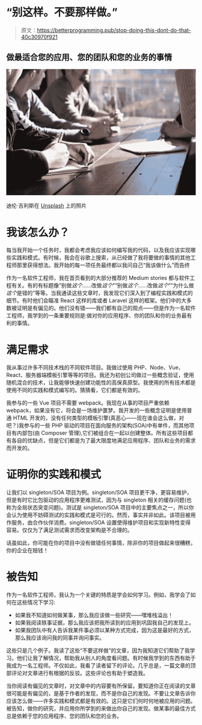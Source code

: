 # “别这样。不要那样做。”

> 原文：<https://betterprogramming.pub/stop-doing-this-dont-do-that-40c30970f921>

## 做最适合您的应用、您的团队和您的业务的事情

![](img/4b1c87910b655b5c3d19de097bf1be3f.png)

迪伦·吉利斯在 [Unsplash](https://unsplash.com/s/photos/teamwork?utm_source=unsplash&utm_medium=referral&utm_content=creditCopyText) 上的照片

# 我该怎么办？

每当我开始一个任务时，我都会考虑我应该如何编写我的代码，以及我应该实现哪些实践和模式。有时候，我会在谷歌上搜索，从已经做了我将要做的事情的其他工程师那里获得想法。我开始的每一项任务最终都以我问自己“我该做什么”而告终

作为一名软件工程师，我在首页看到的大部分推荐的 Medium stories 都与软件工程有关。有的有标题像“别做*这个*……改做*这个*”“别做*这个*……改做*这个*”“为什么做*这个*是错的”等等。当我通读这些文章时，我发现它们深入到了编程实践和模式的细节。有时他们会瞄准 React 这样的库或者 Laravel 这样的框架。他们中的大多数被证明是有偏见的。他们没有错——我们都有自己的观点——但是作为一名软件工程师，我学到的一条重要规则是:做对你的应用程序、你的团队和你的业务最有利的事情。

# 满足需求

我从事过许多不同技术栈的不同软件项目。我做过使用 PHP、Node、Vue、React、服务器端模板引擎等等的项目。我还为初创公司做过一些概念验证，使用随机混合的技术，让我能够快速创建功能性的高保真原型。我使用的所有技术都是使用不同的实践和模式编写的。猜猜看，它们都是有效的。

我参与的一些 Vue 项目不需要 webpack。我现在从事的项目严重依赖 webpack，如果没有它，将会是一场维护噩梦。我开发的一些概念证明是使用普通 HTML 开发的，没有任何类型的模板引擎(真恶心——现在谁会这么做，对吧？)我参与的一些 PHP 驱动的项目在面向服务的架构(SOA)中有单件，而其他项目有内部包(由 Composer 管理),它们被组合在一起以创建整体。所有这些项目都有各自的优缺点，但是它们都是为了最大限度地满足应用程序、团队和业务的需求而开发的。

# 证明你的实践和模式

让我们以 singleton/SOA 项目为例。singleton/SOA 项目更干净，更容易维护，但是有时它比包驱动的应用程序更难测试，因为与 singleton 相关的缓存问题(也称为全局状态突变问题)。测试是 singleton/SOA 项目中的主要焦点之一，所以你会认为使用不妨碍测试的实践和模式是可行的。然而，事实并非如此。该项目被用作服务，由合作伙伴消费。singleton/SOA 设置使得维护项目和实现新特性变得容易。仅仅为了满足测试需求而改变架构是不合理的。

话虽如此，你可能在你的项目中没有做错任何事情，除非你的项目做起来很糟糕，你的企业在赔钱！

# 被告知

作为一名软件工程师，我认为一个关键的特质是学会如何学习。例如，我学会了如何在这些情况下学习:

*   如果我不知道如何做某事，那么我应该做一些研究——嘿堆栈溢出！
*   如果我阅读轶事证据，那么我应该把我所读到的应用到巩固我自己的发现上。
*   如果我团队中有人告诉我某件事必须以某种方式完成，因为这是最好的方式，那么我应该询问我的同事并询问事实。

这些只是几个例子。我读了这些“不要这样做”的文章，因为我知道它们帮助了我学习。他们让我了解情况，帮助我从别人的角度看问题。有时候我学到的东西有助于我成为一名工程师。不仅如此，我看了读者留下的评论。几乎总是，一篇文章的顶部评论对文章进行有根据的反驳。这些评论也有助于塑造我。

当你阅读有偏见的文章时，对文章中的内容要有所保留。要知道你正在阅读的文章很可能是有偏见的，是基于作者的发现，而不是你自己的发现。不要让文章告诉你应该怎么做——许多实践和模式都是有效的。这只是它们何时何地被应用的问题。被告知，做你的研究，并应用你所学到的来做出你自己的发现。做某事的最佳方式总是依赖于您的应用程序、您的团队和您的业务。
